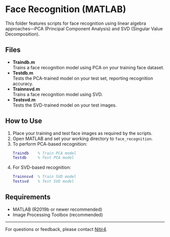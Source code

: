 # Face Recognition (MATLAB)

This folder features scripts for face recognition using linear algebra approaches—PCA (Principal Component Analysis) and SVD (Singular Value Decomposition).

## Files

- **Traindb.m**  
  Trains a face recognition model using PCA on your training face dataset.
- **Testdb.m**  
  Tests the PCA-trained model on your test set, reporting recognition accuracy.
- **Trainnsvd.m**  
  Trains a face recognition model using SVD.
- **Testsvd.m**  
  Tests the SVD-trained model on your test images.

## How to Use

1. Place your training and test face images as required by the scripts.
2. Open MATLAB and set your working directory to `face_recognition`.
3. To perform PCA-based recognition:
   ```matlab
   Traindb    % Train PCA model
   Testdb     % Test PCA model
   ```
4. For SVD-based recognition:
   ```matlab
   Trainnsvd  % Train SVD model
   Testsvd    % Test SVD model
   ```

## Requirements

- MATLAB (R2019b or newer recommended)
- Image Processing Toolbox (recommended)

---

For questions or feedback, please contact [Nitir4](https://github.com/Nitir4).
